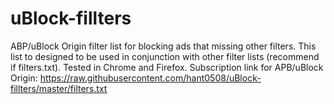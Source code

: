 # uBlock-fillters
ABP/uBlock Origin filter list for blocking ads that missing other filters. This list to designed to be used in conjunction with other filter lists (recommend if filters.txt). Tested in Chrome and Firefox.
Subscription link for APB/uBlock Origin: https://raw.githubusercontent.com/hant0508/uBlock-fillters/master/filters.txt
